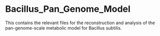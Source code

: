 # Bacillus_Pan_Genome_Model
This contains the relevant files for the reconstruction and analysis of the pan-genome-scale metabolic model for Bacillus subtilis.
